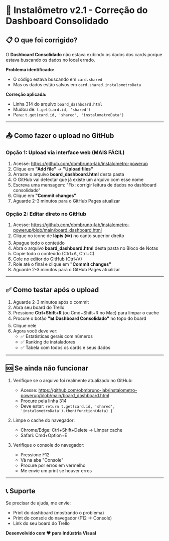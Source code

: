 # 🔧 Instalômetro v2.1 - Correção do Dashboard Consolidado

## 📋 O que foi corrigido?

O **Dashboard Consolidado** não estava exibindo os dados dos cards porque estava buscando os dados no local errado.

**Problema identificado:**
- O código estava buscando em `card.shared` 
- Mas os dados estão salvos em `card.shared.instalometroData`

**Correção aplicada:**
- Linha 314 do arquivo `board_dashboard.html`
- Mudou de: `t.get(card.id, 'shared')`
- Para: `t.get(card.id, 'shared', 'instalometroData')`

---

## 📤 Como fazer o upload no GitHub

### Opção 1: Upload via interface web (MAIS FÁCIL)

1. Acesse: https://github.com/obmbruno-lab/instalometro-powerup
2. Clique em **"Add file"** → **"Upload files"**
3. Arraste o arquivo **board_dashboard.html** desta pasta
4. O GitHub vai detectar que já existe um arquivo com esse nome
5. Escreva uma mensagem: "Fix: corrigir leitura de dados no dashboard consolidado"
6. Clique em **"Commit changes"**
7. Aguarde 2-3 minutos para o GitHub Pages atualizar

### Opção 2: Editar direto no GitHub

1. Acesse: https://github.com/obmbruno-lab/instalometro-powerup/blob/main/board_dashboard.html
2. Clique no ícone de **lápis (✏️)** no canto superior direito
3. Apague todo o conteúdo
4. Abra o arquivo **board_dashboard.html** desta pasta no Bloco de Notas
5. Copie todo o conteúdo (Ctrl+A, Ctrl+C)
6. Cole no editor do GitHub (Ctrl+V)
7. Role até o final e clique em **"Commit changes"**
8. Aguarde 2-3 minutos para o GitHub Pages atualizar

---

## ✅ Como testar após o upload

1. Aguarde 2-3 minutos após o commit
2. Abra seu board do Trello
3. Pressione **Ctrl+Shift+R** (ou Cmd+Shift+R no Mac) para limpar o cache
4. Procure o botão **"📊 Dashboard Consolidado"** no topo do board
5. Clique nele
6. Agora você deve ver:
   - ✅ Estatísticas gerais com números
   - ✅ Ranking de instaladores
   - ✅ Tabela com todos os cards e seus dados

---

## 🆘 Se ainda não funcionar

1. Verifique se o arquivo foi realmente atualizado no GitHub:
   - Acesse: https://github.com/obmbruno-lab/instalometro-powerup/blob/main/board_dashboard.html
   - Procure pela linha 314
   - Deve estar: `return t.get(card.id, 'shared', 'instalometroData').then(function(data) {`

2. Limpe o cache do navegador:
   - Chrome/Edge: Ctrl+Shift+Delete → Limpar cache
   - Safari: Cmd+Option+E

3. Verifique o console do navegador:
   - Pressione F12
   - Vá na aba "Console"
   - Procure por erros em vermelho
   - Me envie um print se houver erros

---

## 📞 Suporte

Se precisar de ajuda, me envie:
- Print do dashboard (mostrando o problema)
- Print do console do navegador (F12 → Console)
- Link do seu board do Trello

**Desenvolvido com ❤️ para Indústria Visual**


